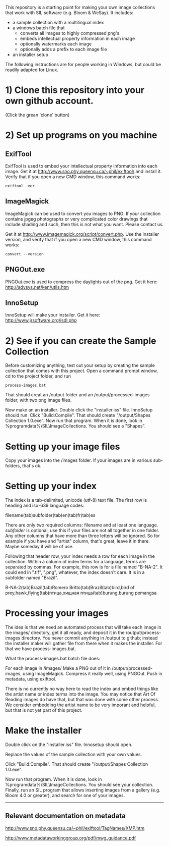 This repository is a starting point for making your own image collections that work with SIL software (e.g. Bloom & WeSay). It includes:

* a sample collection with a multilingual index
* a windows batch file that
    * converts all images to highly compressed png's
    * embeds intellectual property information in each image
    * optionally watermarks each image
    * optionally adds a prefix to each image file
* an installer setup


The following instructions are for people working in Windows, but could be readily adapted for Linux.

# 1) Clone this repository into your own github account.

(Click the grean 'clone' button)

# 2) Set up programs on you machine

## ExifTool

ExifTool is used to embed your intellectual property information into each image. Get it at http://www.sno.phy.queensu.ca/~phil/exiftool/ and install it. Verify that if you open a new CMD window, this command works:

    exiftool -ver

## ImageMagick

ImageMagick can be used to convert you images to PNG. If your collection contains jpgeg photographs or very complicated color drawings that include shading and such, then this is not what you want. Please contact us.

Get it at http://www.imagemagick.org/script/convert.php. Use the installer version, and verify that if you open a new CMD window, this command works:

    convert --version

## PNGOut.exe

PNGOut.exe is used to compress the daylights out of the png. Get it here: http://advsys.net/ken/utils.htm

## InnoSetup

InnoSetup will make your installer. Get it here: http://www.jrsoftware.org/isdl.php

# 2) See if you can create the Sample Collection

Before customizing anything, test out your setup by creating the sample collection that comes with this project. Open a command prompt window, cd to the project folder, and run

    process-images.bat

That should creat an /output folder and an /output/processed-images folder, with two png image files.

Now make an an installer. Double click the "installer.iss" file. InnoSetup should run. Click "Build:Compile". That should create "/output/Shapes Collection 1.0.exe". Now run that program. When it is done, look in %programdata%\SIL\ImageCollections\. You should see a "Shapes".

# Setting up your image files

Copy your images into the /images folder. If your images are in various sub-folders, that's ok.

# Setting up your index

The index is a tab-delimited, unicode (utf-8) text file. The first row is heading and iso-639 language codes:

filename(tab)subfolder(tab)en(tab)fr(tab)es

There are only two required columns: filename and at least one language. *subfolder* is optional, use this if your files are not all together in one folder. Any other columns that have more than three letters will be ignored. So for example if you have and "artist" column, that's great, leave it in there. Maybe someday it will be of use.

Following that header row, your index needs a row for each image in the collection. Within a column of index terms for a language, terms are separated by commas.
For example, this row is for a file named "B-NA-2". It could end in ".tif", ".png", whatever, the index doesn't care. It is in a subfolder named "Brazil".

B-NA-2(tab)Brazil(tab)Romero Britto(tab)Brazil(tab)bird,bird of prey,hawk,flying(tab)птица,хищная птица(tab)burung,burung pemangsa

# Processing your images

The idea is that we need an automated process that will take each image in the images/ directory, get it all ready, and deposit it in the /output/process-images directory. You never commit anything in /output to github; instead the installer maker will gather file from there when it makes the installer. For that we have process-images.bat.

What the process-images.bat batch file does:

For each image in /images/
	Make a PNG out of it in /output/processed-images, using ImageMagick.
	Compress it really well, using PNGOut.
	Push in metadata, using exiftool.

There is no currently no way here to read the index and embed things like the artist name or index terms into the image. You may notice that Art Of Reading images do have that, but that was done with some other process. We consider embedding the artist name to be very imporant and helpful, but that is not yet part of this project.

# Make the installer

Double click on the "installer.iss" file. Innosetup should open.

Replace the values of the sample collection with your own values.

Click "Build:Compile". That should create "/output/Shapes Collection 1.0.exe".

Now run that program. When it is done, look in %programdata%\SIL\ImageCollections\. You should see your collection. Finally, run an SIL program that allows inserting images from a gallery (e.g. Bloom 4.0 or greater), and search for one of your images.

---
## Relevant documentation on metadata

http://www.sno.phy.queensu.ca/~phil/exiftool/TagNames/XMP.htm

http://www.metadataworkinggroup.org/pdf/mwg_guidance.pdf